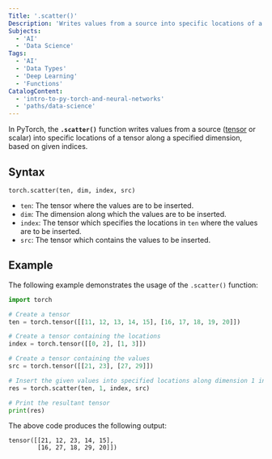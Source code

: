 ```yaml
---
Title: '.scatter()'
Description: 'Writes values from a source into specific locations of a tensor along a specified dimension, based on indices.'
Subjects:
  - 'AI'
  - 'Data Science'
Tags:
  - 'AI'
  - 'Data Types'
  - 'Deep Learning'
  - 'Functions'
CatalogContent:
  - 'intro-to-py-torch-and-neural-networks'
  - 'paths/data-science'
---
```


In PyTorch, the **`.scatter()`** function writes values from a source ([tensor](https://www.codecademy.com/resources/docs/pytorch/tensors) or scalar) into specific locations of a tensor along a specified dimension, based on given indices.

## Syntax

```pseudo
torch.scatter(ten, dim, index, src)
```

- `ten`: The tensor where the values are to be inserted.
- `dim`: The dimension along which the values are to be inserted.
- `index`: The tensor which specifies the locations in `ten` where the values are to be inserted.
- `src`: The tensor which contains the values to be inserted.

## Example

The following example demonstrates the usage of the `.scatter()` function:

```py
import torch

# Create a tensor
ten = torch.tensor([[11, 12, 13, 14, 15], [16, 17, 18, 19, 20]])

# Create a tensor containing the locations
index = torch.tensor([[0, 2], [1, 3]])

# Create a tensor containing the values
src = torch.tensor([[21, 23], [27, 29]])

# Insert the given values into specified locations along dimension 1 in the original tensor
res = torch.scatter(ten, 1, index, src)

# Print the resultant tensor
print(res)
```

The above code produces the following output:

```shell
tensor([[21, 12, 23, 14, 15],
        [16, 27, 18, 29, 20]])
```
